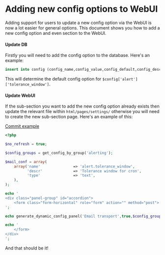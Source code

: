 # Adding new config options to WebUI

Adding support for users to update a new config option via the WebUI is now a lot easier for general options. This 
document shows you how to add a new config option and even section to the WebUI.

#### Update DB

Firstly you will need to add the config option to the database. Here's an example:

```sql
insert into config (config_name,config_value,config_default,config_descr,config_group,config_group_order,config_sub_group,config_sub_group_order,config_hidden,config_disabled) values ('alert.tolerance_window','','','Tolerance window in seconds','alerting',0,'general',0,'0','0');
```

This will determine the default config option for `$config['alert']['tolerance_window']`.

#### Update WebUI

If the sub-section you want to add the new config option already exists then update the relevant file within 
`html/pages/settings/` otherwise you will need to create the new sub-section page. Here's an example of this:

[Commit example](https://github.com/librenm/librenms/commit/c5998f9ee27acdac0c0f7d3092fc830c51ff684c)

```php
<?php

$no_refresh = true;

$config_groups = get_config_by_group('alerting');

$mail_conf = array(
    array('name'               => 'alert.tolerance_window',
          'descr'              => 'Tolerance window for cron',
          'type'               => 'text',
    ),
);

echo '
<div class="panel-group" id="accordion">
    <form class="form-horizontal" role="form" action="" method="post">
';

echo generate_dynamic_config_panel('Email transport',true,$config_groups,$mail_conf,'mail');

echo '
    </form>
</div>
';
```

And that should be it!
